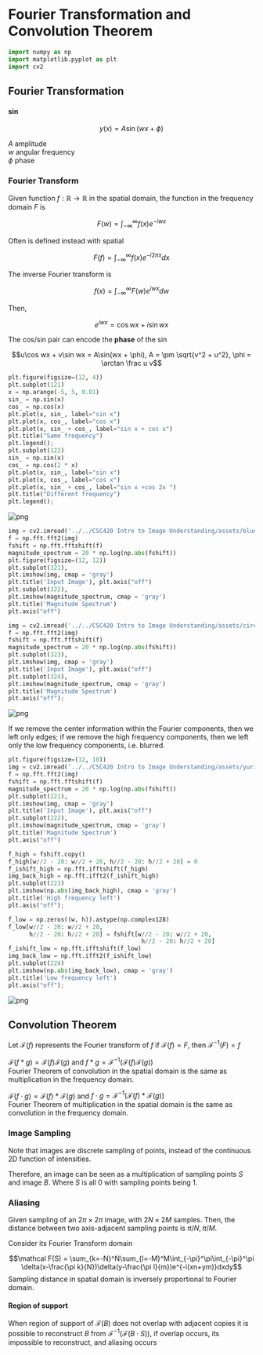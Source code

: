 # Fourier Transformation and Convolution Theorem


```python
import numpy as np
import matplotlib.pyplot as plt
import cv2
```

## Fourier Transformation

#### sin

$$y(x) = A\sin(wx+\phi)$$

$A$ amplitude   
$w$ angular frequency  
$\phi$ phase

### Fourier Transform
Given function $f:\mathbb R\rightarrow \mathbb R$ in the spatial domain, the function in the frequency domain $F$ is 

$$F(w) = \int_{-\infty}^\infty f(x)e^{-iwx}$$

Often is defined instead with spatial

$$F(f) = \int_{-\infty}^\infty f(x)e^{-i2\pi x} dx$$

The inverse Fourier transform is

$$f(x) = \int_{-\infty}^\infty F(w)e^{iwx}dw$$

Then, 

$$e^{iwx} = \cos wx + i\sin wx$$

The cos/sin pair can encode the __phase__ of the sin

$$u\cos wx + v\sin wx = A\sin(wx + \phi), A = \pm \sqrt{v^2 + u^2}, \phi = \arctan \frac u v$$


```python
plt.figure(figsize=(12, 4))
plt.subplot(121)
x = np.arange(-5, 5, 0.01)
sin_ = np.sin(x)
cos_ = np.cos(x)
plt.plot(x, sin_, label="sin x")
plt.plot(x, cos_, label="cos x")
plt.plot(x, sin_ + cos_, label="sin x + cos x")
plt.title("Same frequency")
plt.legend();
plt.subplot(122)
sin_ = np.sin(x)
cos_ = np.cos(2 * x)
plt.plot(x, sin_, label="sin x")
plt.plot(x, cos_, label="cos x")
plt.plot(x, sin_ + cos_, label="sin x +cos 2x ")
plt.title("Different frequency")
plt.legend();
```


    
![png](assets/fourier_5_0.png)
    



```python
img = cv2.imread('../../CSC420 Intro to Image Understanding/assets/blue-square.png', cv2.IMREAD_GRAYSCALE)
f = np.fft.fft2(img)
fshift = np.fft.fftshift(f)
magnitude_spectrum = 20 * np.log(np.abs(fshift))
plt.figure(figsize=(12, 12))
plt.subplot(321),
plt.imshow(img, cmap = 'gray')
plt.title('Input Image'), plt.axis("off")
plt.subplot(322),
plt.imshow(magnitude_spectrum, cmap = 'gray')
plt.title('Magnitude Spectrum')
plt.axis("off")

img = cv2.imread('../../CSC420 Intro to Image Understanding/assets/circle.png', cv2.IMREAD_GRAYSCALE)
f = np.fft.fft2(img)
fshift = np.fft.fftshift(f)
magnitude_spectrum = 20 * np.log(np.abs(fshift))
plt.subplot(323),
plt.imshow(img, cmap = 'gray')
plt.title('Input Image'), plt.axis("off")
plt.subplot(324),
plt.imshow(magnitude_spectrum, cmap = 'gray')
plt.title('Magnitude Spectrum')
plt.axis("off");
```


    
![png](assets/fourier_6_0.png)
    


If we remove the center information within the Fourier components, then we left only edges; if we remove the high frequency components, then we left only the low frequency components, i.e. blurred. 


```python
plt.figure(figsize=(12, 10))
img = cv2.imread('../../CSC420 Intro to Image Understanding/assets/yurina.jpg', cv2.IMREAD_GRAYSCALE)
f = np.fft.fft2(img)
fshift = np.fft.fftshift(f)
magnitude_spectrum = 20 * np.log(np.abs(fshift))
plt.subplot(221),
plt.imshow(img, cmap = 'gray')
plt.title('Input Image'), plt.axis("off")
plt.subplot(222),
plt.imshow(magnitude_spectrum, cmap = 'gray')
plt.title('Magnitude Spectrum')
plt.axis("off")

f_high = fshift.copy()
f_high[w//2 - 20: w//2 + 20, h//2 - 20: h//2 + 20] = 0
f_ishift_high = np.fft.ifftshift(f_high)
img_back_high = np.fft.ifft2(f_ishift_high)
plt.subplot(223)
plt.imshow(np.abs(img_back_high), cmap = 'gray')
plt.title('High frequency left')
plt.axis("off");

f_low = np.zeros((w, h)).astype(np.complex128)
f_low[w//2 - 20: w//2 + 20, 
      h//2 - 20: h//2 + 20] = fshift[w//2 - 20: w//2 + 20, 
                                      h//2 - 20: h//2 + 20]
f_ishift_low = np.fft.ifftshift(f_low)
img_back_low = np.fft.ifft2(f_ishift_low)
plt.subplot(224)
plt.imshow(np.abs(img_back_low), cmap = 'gray')
plt.title('Low frequency left')
plt.axis("off");
```


    
![png](assets/fourier_8_0.png)
    


## Convolution Theorem
Let $\mathcal F(f)$ represents the Fourier transform of $f$ if $\mathcal F(f) = F$, then $\mathcal F^{-1}(F) = f$

$\mathcal F (f*g) = \mathcal F(f)\mathcal F(g)$ and $f*g = \mathcal F^{-1}(\mathcal F(f)\mathcal F(g))$  
Fourier Theorem of convolution in the spatial domain is the same as multiplication in the frequency domain. 

$\mathcal F(f\cdot g) = \mathcal F(f)*\mathcal F(g)$ and $f\cdot g = \mathcal F^{-1}(\mathcal F(f) * \mathcal F(g))$  
Fourier Theorem of multiplication in the spatial domain is the same as convolution in the frequency domain. 

### Image Sampling

Note that images are discrete sampling of points, instead of the continuous 2D function of intensities. 

Therefore, an image can be seen as a multiplication of sampling points $S$ and image $B$. Where $S$ is all $0$ with sampling points being $1$.

### Aliasing
Given sampling of an $2\pi\times 2\pi$ image, with $2N\times 2M$ samples. Then, the distance between two axis-adjacent sampling points is $\pi/N, \pi/M$. 

Consider its Fourier Transform domain  

$$\mathcal F(S) = \sum_{k=-N}^N\sum_{l=-M}^M\int_{-\pi}^\pi\int_{-\pi}^\pi \delta(x-\frac{\pi k}{N})\delta(y-\frac{\pi l}{m})e^{-i(xn+ym)}dxdy$$
Sampling distance in spatial domain is inversely proportional to Fourier domain. 

#### Region of support
When region of support of $\mathcal F(B)$ does not overlap with adjacent copies it is possible to reconstruct $B$ from $\mathcal F^{-1}(\mathcal F(B\cdot S))$, if overlap occurs, its impossible to reconstruct, and aliasing occurs
